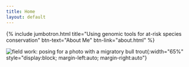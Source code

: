 ```yaml
---
title: Home
layout: default
---
```


{% include jumbotron.html title="Using genomic tools for at-risk species conservation" btn-text="About Me" btn-link="about.html" %}

![field work: posing for a photo with a migratory bull trout](https://jacobwbowman.github.io/website/assets/image/bulltroutselfie.JPG){:width="65%" style="display:block; margin-left:auto; margin-right:auto"}
